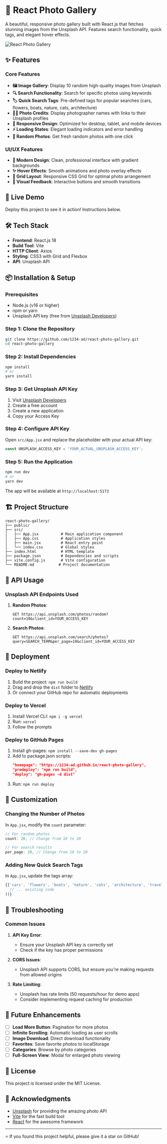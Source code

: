 # 📸 React Photo Gallery

A beautiful, responsive photo gallery built with React.js that fetches stunning images from the Unsplash API. Features search functionality, quick tags, and elegant hover effects.

![React Photo Gallery](https://images.unsplash.com/photo-1452801357919-36bc5fda6514?crop=entropy&cs=tinysrgb&fit=max&fm=jpg&ixid=M3w3NDE0NjB8MHwxfHJhbmRvbXx8fHx8fHx8fDE3NTQ0ODM2NjV8&ixlib=rb-4.1.0&q=80&w=800)

## ✨ Features

### Core Features
- **🖼️ Image Gallery**: Display 10 random high-quality images from Unsplash
- **🔍 Search Functionality**: Search for specific photos using keywords
- **🏷️ Quick Search Tags**: Pre-defined tags for popular searches (cars, flowers, boats, nature, cats, architecture)
- **👨‍🎨 Photo Credits**: Display photographer names with links to their Unsplash profiles
- **📱 Responsive Design**: Optimized for desktop, tablet, and mobile devices
- **⚡ Loading States**: Elegant loading indicators and error handling
- **🎲 Random Photos**: Get fresh random photos with one click

### UI/UX Features
- **🎨 Modern Design**: Clean, professional interface with gradient backgrounds
- **✨ Hover Effects**: Smooth animations and photo overlay effects
- **📐 Grid Layout**: Responsive CSS Grid for optimal photo arrangement
- **🌈 Visual Feedback**: Interactive buttons and smooth transitions

## 🚀 Live Demo

Deploy this project to see it in action! Instructions below.

## 🛠️ Tech Stack

- **Frontend**: React.js 18
- **Build Tool**: Vite
- **HTTP Client**: Axios
- **Styling**: CSS3 with Grid and Flexbox
- **API**: Unsplash API

## 📦 Installation & Setup

### Prerequisites
- Node.js (v16 or higher)
- npm or yarn
- Unsplash API key (free from [Unsplash Developers](https://unsplash.com/developers))

### Step 1: Clone the Repository
```bash
git clone https://github.com/1234-ad/react-photo-gallery.git
cd react-photo-gallery
```

### Step 2: Install Dependencies
```bash
npm install
# or
yarn install
```

### Step 3: Get Unsplash API Key
1. Visit [Unsplash Developers](https://unsplash.com/developers)
2. Create a free account
3. Create a new application
4. Copy your Access Key

### Step 4: Configure API Key
Open `src/App.jsx` and replace the placeholder with your actual API key:

```javascript
const UNSPLASH_ACCESS_KEY = 'YOUR_ACTUAL_UNSPLASH_ACCESS_KEY';
```

### Step 5: Run the Application
```bash
npm run dev
# or
yarn dev
```

The app will be available at `http://localhost:5173`

## 🏗️ Project Structure

```
react-photo-gallery/
├── public/
├── src/
│   ├── App.jsx          # Main application component
│   ├── App.css          # Application styles
│   ├── main.jsx         # React entry point
│   └── index.css        # Global styles
├── index.html           # HTML template
├── package.json         # Dependencies and scripts
├── vite.config.js       # Vite configuration
└── README.md           # Project documentation
```

## 🎯 API Usage

### Unsplash API Endpoints Used

1. **Random Photos**:
   ```
   GET https://api.unsplash.com/photos/random?count=10&client_id=YOUR_ACCESS_KEY
   ```

2. **Search Photos**:
   ```
   GET https://api.unsplash.com/search/photos?query=SEARCH_TERM&per_page=10&client_id=YOUR_ACCESS_KEY
   ```

## 🚀 Deployment

### Deploy to Netlify
1. Build the project: `npm run build`
2. Drag and drop the `dist` folder to [Netlify](https://netlify.com)
3. Or connect your GitHub repo for automatic deployments

### Deploy to Vercel
1. Install Vercel CLI: `npm i -g vercel`
2. Run: `vercel`
3. Follow the prompts

### Deploy to GitHub Pages
1. Install gh-pages: `npm install --save-dev gh-pages`
2. Add to package.json scripts:
   ```json
   "homepage": "https://1234-ad.github.io/react-photo-gallery",
   "predeploy": "npm run build",
   "deploy": "gh-pages -d dist"
   ```
3. Run: `npm run deploy`

## 🎨 Customization

### Changing the Number of Photos
In `App.jsx`, modify the `count` parameter:
```javascript
// For random photos
count: 20, // Change from 10 to 20

// For search results
per_page: 20, // Change from 10 to 20
```

### Adding New Quick Search Tags
In `App.jsx`, update the tags array:
```javascript
{['cars', 'flowers', 'boats', 'nature', 'cats', 'architecture', 'travel', 'food'].map((tag) => (
  // ... existing code
))}
```

## 🐛 Troubleshooting

### Common Issues

1. **API Key Error**:
   - Ensure your Unsplash API key is correctly set
   - Check if the key has proper permissions

2. **CORS Issues**:
   - Unsplash API supports CORS, but ensure you're making requests from allowed origins

3. **Rate Limiting**:
   - Unsplash has rate limits (50 requests/hour for demo apps)
   - Consider implementing request caching for production

## 🔮 Future Enhancements

- [ ] **Load More Button**: Pagination for more photos
- [ ] **Infinite Scrolling**: Automatic loading as user scrolls
- [ ] **Image Download**: Direct download functionality
- [ ] **Favorites**: Save favorite photos to localStorage
- [ ] **Categories**: Browse by photo categories
- [ ] **Full-Screen View**: Modal for enlarged photo viewing

## 📄 License

This project is licensed under the MIT License.

## 🙏 Acknowledgments

- [Unsplash](https://unsplash.com) for providing the amazing photo API
- [Vite](https://vitejs.dev) for the fast build tool
- [React](https://reactjs.org) for the awesome framework

---

⭐ If you found this project helpful, please give it a star on GitHub!